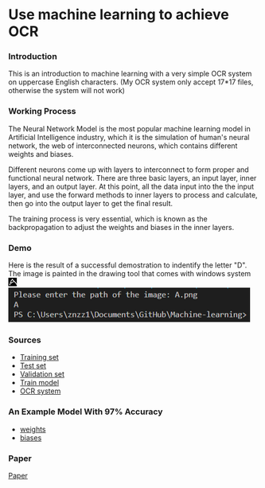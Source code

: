 # Use machine learning to achieve OCR

### Introduction
This is an introduction to machine learning with a very simple OCR system on uppercase English characters.
(My OCR system only accept 17*17 files, otherwise the system will not work)

### Working Process
The Neural Network Model is the most popular machine learning model in Artificial Intelligence industry, which it is the simulation of human's neural network, the web of interconnected neurons, which contains different weights and biases.

Different neurons come up with layers to interconnect to form proper and functional neural network. There are three basic layers, an input layer, inner layers, and an output layer. At this point, all the data input into the the input layer, and use the forward methods to inner layers to process and calculate, then go into the output layer to get the final result.

The training process is very essential, which is known as the backpropagation to adjust the weights and biases in the inner layers.

### Demo
Here is the result of a successful demostration to indentify the letter "D". The image is painted in the drawing tool that comes with windows system
![Image of A](https://github.com/znzz1/Machine-learning/blob/main/A.png)
![Use my system to describe the image](https://github.com/znzz1/Machine-learning/blob/main/Demo%20Result.png)

### Sources
* [Training set](https://github.com/znzz1/Machine-learning/blob/main/train.npy)
* [Test set](https://github.com/znzz1/Machine-learning/blob/main/test.npy)
* [Validation set](https://github.com/znzz1/Machine-learning/blob/main/validate.npy)
* [Train model](https://github.com/znzz1/Machine-learning/blob/main/trainModel.py)
* [OCR system](https://github.com/znzz1/Machine-learning/blob/main/OCR.py)

### An Example Model With 97% Accuracy
* [weights](https://github.com/znzz1/Machine-learning/blob/main/weights.csv)
* [biases](https://github.com/znzz1/Machine-learning/blob/main/biases.csv)

### Paper
[Paper](https://github.com/znzz1/Machine-learning/blob/main/paper.docx)

